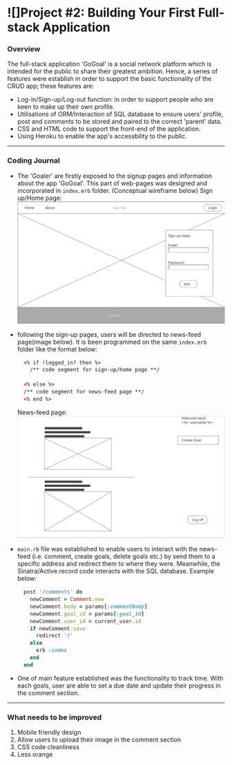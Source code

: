 # ![]Project #2: Building Your First Full-stack Application

### Overview
The full-stack application 'GoGoal' is a social network platform which is intended for the public to share their greatest ambition.
Hence, a series of features were establish in order to support the basic functionality of the CRUD app; these features are:
  * Log-in/Sign-up/Log-out function: in order to support people who are keen to make up their own profile.
  * Utilisations of ORM/Interaction of SQL database to ensure users' profile, post and comments to be stored and paired to the correct 'parent' data.
  * CSS and HTML code to support the front-end of the application.
  * Using Heroku to enable the app's accessbility to the public.
___
### Coding Journal
  * The 'Goaler' are firstly exposed to the signup pages and information about the app 'GoGoal'. This part of web-pages was designed and incorporated in `index.erb` folder. (Conceptual wireframe below)
    Sign up/Home page:
      ![alt text](images/wf4.png)
  * following the sign-up pages, users will be directed to news-feed page(image below). It is been programmed on the same `index.erb` folder like the format below:

    ```HTML
      <% if !logged_in? then %>
        /** code segment for sign-up/home page **/

      <% else %>
      /** code segment for news-feed page **/
      <% end %>
    ```

    News-feed page:
      ![alt text](images/wf1.png)

  * `main.rb` file was established to enable users to interact with the news-feed (i.e. comment, create goals, delete goals etc.) by send them to a specific address and redirect them to where they were. Meanwhile, the Sinatra/Active.record code interacts with the SQL database. Example below:

    ```ruby
      post '/comments' do
        newComment = Comment.new
        newComment.body = params[:commentBody]
        newComment.goal_id = params[:goal_id]
        newComment.user_id = current_user.id
        if newComment.save
          redirect '/'
        else
          erb :index
        end
      end
    ```
  * One of main feature established was the functionality to track time. With each goals, user are able to set a due date and update their progress in the comment section.

___

### What needs to be improved
  1. Mobile friendly design
  2. Allow users to upload their image in the comment section
  3. CSS code cleanliness
  4. Less orange 
